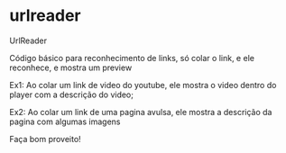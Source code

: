 urlreader
=========

UrlReader

Código básico para reconhecimento de links, só colar o link, e ele reconhece, e mostra um preview

Ex1: Ao colar um link de video do youtube, ele mostra o video dentro do player com a descrição do video;

Ex2: Ao colar um link de uma pagina avulsa, ele mostra a descrição da pagina com algumas imagens

Faça bom proveito!
